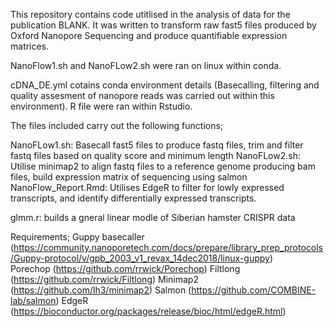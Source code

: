 
This repository contains code utitlised in the analysis of data for the publication BLANK. It was written to transform raw fast5 files produced by Oxford Nanopore Sequencing and produce quantifiable expression matrices.

NanoFlow1.sh and NanoFLow2.sh were ran on linux within conda. 

cDNA_DE.yml cotains conda environment details (Basecalling, filtering and quality assesment of nanopore reads was carried out within this environment). R file were ran within Rstudio.


The files included carry out the following functions;

NanoFLow1.sh: Basecall fast5 files to produce fastq files, trim and filter fastq files based on quality score and minimum length
NanoFLow2.sh: Utilise minimap2 to align fastq files to a reference genome producing bam files, build expression matrix of sequencing using salmon
NanoFlow_Report.Rmd: Utilises EdgeR to filter for lowly expressed transcripts, and identify differentially expressed transcripts.


glmm.r: builds a gneral linear modle of Siberian hamster CRISPR data


Requirements;
Guppy basecaller (https://community.nanoporetech.com/docs/prepare/library_prep_protocols/Guppy-protocol/v/gpb_2003_v1_revax_14dec2018/linux-guppy)\
Porechop (https://github.com/rrwick/Porechop)
Filtlong (https://github.com/rrwick/Filtlong)
Minimap2 (https://github.com/lh3/minimap2)
Salmon (https://github.com/COMBINE-lab/salmon)
EdgeR (https://bioconductor.org/packages/release/bioc/html/edgeR.html)
